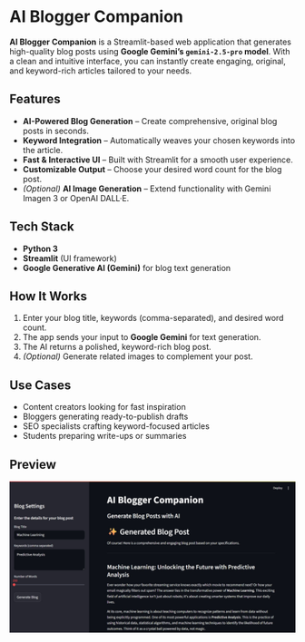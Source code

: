 # AI Blogger Companion  

**AI Blogger Companion** is a Streamlit-based web application that generates high-quality blog posts using **Google Gemini’s `gemini-2.5-pro` model**. With a clean and intuitive interface, you can instantly create engaging, original, and keyword-rich articles tailored to your needs.  

## Features  
-  **AI-Powered Blog Generation** – Create comprehensive, original blog posts in seconds.  
-  **Keyword Integration** – Automatically weaves your chosen keywords into the article.  
-  **Fast & Interactive UI** – Built with Streamlit for a smooth user experience.  
-  **Customizable Output** – Choose your desired word count for the blog post.  
-  *(Optional)* **AI Image Generation** – Extend functionality with Gemini Imagen 3 or OpenAI DALL·E.  

## Tech Stack  
- **Python 3**  
- **Streamlit** (UI framework)  
- **Google Generative AI (Gemini)** for blog text generation  

## How It Works  
1. Enter your blog title, keywords (comma-separated), and desired word count.  
2. The app sends your input to **Google Gemini** for text generation.  
3. The AI returns a polished, keyword-rich blog post.  
4. *(Optional)* Generate related images to complement your post.  

## Use Cases  
- Content creators looking for fast inspiration  
- Bloggers generating ready-to-publish drafts  
- SEO specialists crafting keyword-focused articles  
- Students preparing write-ups or summaries  

## Preview
![AI Blogger Companion Screenshot](Screenshot_13-8-2025_11423_localhost.jpeg)
